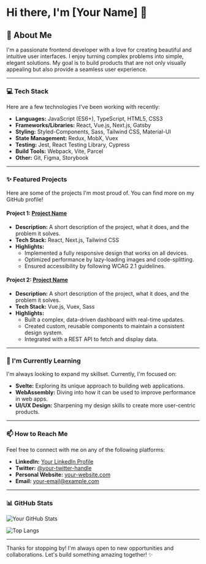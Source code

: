 # Hi there, I'm [Your Name] 👋

## 🚀 About Me
I'm a passionate frontend developer with a love for creating beautiful and intuitive user interfaces. I enjoy turning complex problems into simple, elegant solutions. My goal is to build products that are not only visually appealing but also provide a seamless user experience.

---

### 💻 Tech Stack
Here are a few technologies I've been working with recently:

*   **Languages:** JavaScript (ES6+), TypeScript, HTML5, CSS3
*   **Frameworks/Libraries:** React, Vue.js, Next.js, Gatsby
*   **Styling:** Styled-Components, Sass, Tailwind CSS, Material-UI
*   **State Management:** Redux, MobX, Vuex
*   **Testing:** Jest, React Testing Library, Cypress
*   **Build Tools:** Webpack, Vite, Parcel
*   **Other:** Git, Figma, Storybook

---

### ✨ Featured Projects
Here are some of the projects I'm most proud of. You can find more on my GitHub profile!

####  Project 1: [Project Name](link-to-project)
*   **Description:** A short description of the project, what it does, and the problem it solves.
*   **Tech Stack:** React, Next.js, Tailwind CSS
*   **Highlights:**
    *   Implemented a fully responsive design that works on all devices.
    *   Optimized performance by lazy-loading images and code-splitting.
    *   Ensured accessibility by following WCAG 2.1 guidelines.

#### Project 2: [Project Name](link-to-project)
*   **Description:** A short description of the project, what it does, and the problem it solves.
*   **Tech Stack:** Vue.js, Vuex, Sass
*   **Highlights:**
    *   Built a complex, data-driven dashboard with real-time updates.
    *   Created custom, reusable components to maintain a consistent design system.
    *   Integrated with a REST API to fetch and display data.

---

### 🌱 I'm Currently Learning
I'm always looking to expand my skillset. Currently, I'm focused on:

*   **Svelte:** Exploring its unique approach to building web applications.
*   **WebAssembly:** Diving into how it can be used to improve performance in web apps.
*   **UI/UX Design:** Sharpening my design skills to create more user-centric products.

---

### 📫 How to Reach Me
Feel free to connect with me on any of the following platforms:

*   **LinkedIn:** [Your LinkedIn Profile](https://www.linkedin.com/in/your-username)
*   **Twitter:** [@your-twitter-handle](https://twitter.com/your-twitter-handle)
*   **Personal Website:** [your-website.com](https://your-website.com)
*   **Email:** your-email@example.com

---

### 📊 GitHub Stats
![Your GitHub Stats](https://github-readme-stats.vercel.app/api?username=your-github-username&show_icons=true&theme=radical)

![Top Langs](https://github-readme-stats.vercel.app/api/top-langs/?username=your-github-username&layout=compact&theme=radical)

---

Thanks for stopping by! I'm always open to new opportunities and collaborations. Let's build something amazing together! ✨
